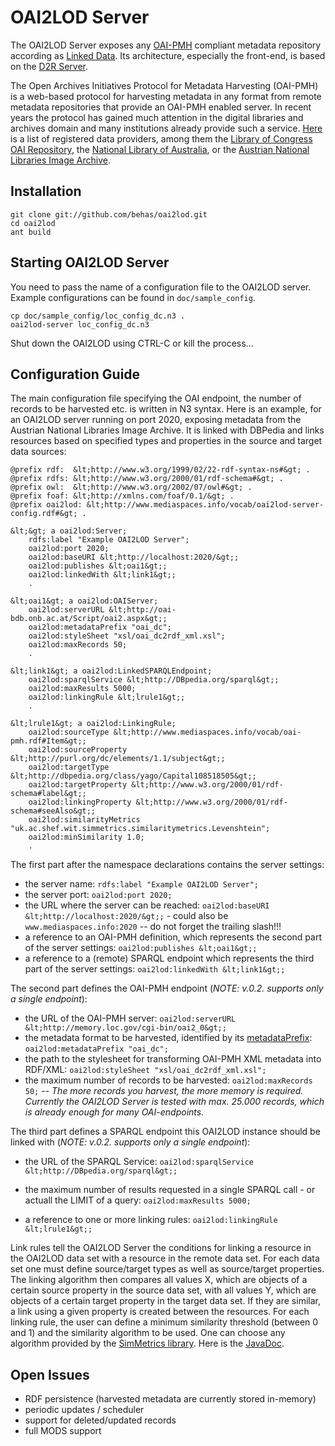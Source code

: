 # OAI2LOD Server

The OAI2LOD Server exposes any [OAI-PMH](http://www.openarchives.org/pmh/) compliant metadata repository according as [Linked Data](http://www.w3.org/DesignIssues/LinkedData.html). Its architecture, especially the front-end, is based on the [D2R Server](http://sourceforge.net/projects/d2rq-map/).

The Open Archives Initiatives Protocol for Metadata Harvesting (OAI-PMH) is a web-based protocol for harvesting metadata in any format from remote metadata repositories that provide an OAI-PMH enabled server. In recent years the protocol has gained much attention in the digital libraries and archives domain and many institutions already provide such a service. [Here](http://www.openarchives.org/Register/BrowseSites) is a list of registered data providers, among them the [Library of Congress OAI Repository](http://memory.loc.gov/cgi-bin/oai2_0?verb=Identify), the [National Library of Australia](http://www.nla.gov.au/apps/oaicat/servlet/OAIHandler?verb=Identify), or the [Austrian National Libraries Image Archive](http://oai-bdb.onb.ac.at/Script/oai2.aspx?verb=Identify).

## Installation

	git clone git://github.com/behas/oai2lod.git
	cd oai2lod
	ant build

## Starting OAI2LOD Server

You need to pass the name of a configuration file to the OAI2LOD server. Example configurations can be found in `doc/sample_config`. 

	cp doc/sample_config/loc_config_dc.n3 .
	oai2lod-server loc_config_dc.n3

Shut down the OAI2LOD using CTRL-C or kill the process...

## Configuration Guide

The main configuration file specifying the OAI endpoint, the number of records to be harvested etc. is written in N3 syntax. Here is an example, for an OAI2LOD server running on port 2020, exposing metadata from the Austrian National Libraries Image Archive. It is linked with DBPedia and links resources based on specified types and properties in the source and target data sources:


	@prefix rdf:  &lt;http://www.w3.org/1999/02/22-rdf-syntax-ns#&gt; .
	@prefix rdfs: &lt;http://www.w3.org/2000/01/rdf-schema#&gt; .
	@prefix owl:  &lt;http://www.w3.org/2002/07/owl#&gt; .
	@prefix foaf: &lt;http://xmlns.com/foaf/0.1/&gt; .
	@prefix oai2lod: &lt;http://www.mediaspaces.info/vocab/oai2lod-server-config.rdf#&gt; .

	&lt;&gt; a oai2lod:Server;
		rdfs:label "Example OAI2LOD Server";
		oai2lod:port 2020;
		oai2lod:baseURI &lt;http://localhost:2020/&gt;;
		oai2lod:publishes &lt;oai1&gt;;
		oai2lod:linkedWith &lt;link1&gt;;	
		.
		
	&lt;oai1&gt; a oai2lod:OAIServer;
		oai2lod:serverURL &lt;http://oai-bdb.onb.ac.at/Script/oai2.aspx&gt;;
		oai2lod:metadataPrefix "oai_dc";
		oai2lod:styleSheet "xsl/oai_dc2rdf_xml.xsl";
		oai2lod:maxRecords 50;
		.
		
	&lt;link1&gt; a oai2lod:LinkedSPARQLEndpoint;
		oai2lod:sparqlService &lt;http://DBpedia.org/sparql&gt;;
		oai2lod:maxResults 5000;
		oai2lod:linkingRule &lt;lrule1&gt;;
		.

	&lt;lrule1&gt; a oai2lod:LinkingRule;
		oai2lod:sourceType &lt;http://www.mediaspaces.info/vocab/oai-pmh.rdf#Item&gt;;
		oai2lod:sourceProperty &lt;http://purl.org/dc/elements/1.1/subject&gt;;
		oai2lod:targetType &lt;http://dbpedia.org/class/yago/Capital108518505&gt;;
		oai2lod:targetProperty &lt;http://www.w3.org/2000/01/rdf-schema#label&gt;;
		oai2lod:linkingProperty &lt;http://www.w3.org/2000/01/rdf-schema#seeAlso&gt;;
		oai2lod:similarityMetrics "uk.ac.shef.wit.simmetrics.similaritymetrics.Levenshtein";
		oai2lod:minSimilarity 1.0;
		.	
	
The first part after the namespace declarations contains the server settings:
  
- the server name: `rdfs:label "Example OAI2LOD Server";`
- the server port: `oai2lod:port 2020;`
- the URL where the server can be reached: `oai2lod:baseURI &lt;http://localhost:2020/&gt;;` - could also be `www.mediaspaces.info:2020` -- do not forget the trailing slash!!!
- a reference to an OAI-PMH definition, which represents the second part of the server settings: `oai2lod:publishes &lt;oai1&gt;;`
- a reference to a (remote) SPARQL endpoint which represents the third part of the server settings: `oai2lod:linkedWith &lt;link1&gt;;`
  
The second part defines the OAI-PMH endpoint (<em>NOTE: v.0.2. supports only a single endpoint</em>):
  
- the URL of the OAI-PMH server: `oai2lod:serverURL &lt;http://memory.loc.gov/cgi-bin/oai2_0&gt;;`
- the metadata format to be harvested, identified by its <a href="http://www.openarchives.org/OAI/openarchivesprotocol.html#metadataPrefix">metadataPrefix</a>: `oai2lod:metadataPrefix "oai_dc";`
- the path to the stylesheet for transforming OAI-PMH XML metadata into RDF/XML: `oai2lod:styleSheet "xsl/oai_dc2rdf_xml.xsl";`
- the maximum number of records to be harvested: `oai2lod:maxRecords 50;` -- <em>The more records you harvest, the more memory is required. Currently the OAI2LOD Server is tested with max. 25.000 records, which is already enough for many OAI-endpoints.</em>
  
The third part defines a SPARQL endpoint this OAI2LOD instance should be linked with (<em>NOTE: v.0.2. supports only a single endpoint</em>):

- the URL of the SPARQL Service: `oai2lod:sparqlService &lt;http://DBpedia.org/sparql&gt;;`
	
- the maximum number of results requested in a single SPARQL call - or actuall the LIMIT of a query: `oai2lod:maxResults 5000;`
	
- a reference to one or more linking rules: `oai2lod:linkingRule &lt;lrule1&gt;;`
	
Link rules tell the OAI2LOD Server the conditions for linking a resource in the OAI2LOD data set with a resource in the remote data set. For each data set one must define source/target types as well as source/target properties. The linking algorithm then compares all values X, which are objects of a certain source property in the source data set, with all values Y, which are objects of a certain target property in the target data set. If they are similar, a link using a given property is created between the resources. For each linking rule, the user can define a minimum similarity threshold (between 0 and 1) and the similarity algorithm to be used. One can choose any algorithm provided by the [SimMetrics library](http://sourceforge.net/projects/simmetrics/). Here is the [JavaDoc](http://www.dcs.shef.ac.uk/~sam/simmetrics/index.html).
	

## Open Issues

* RDF persistence (harvested metadata are currently stored in-memory)
* periodic updates / scheduler
* support for deleted/updated records
* full MODS support